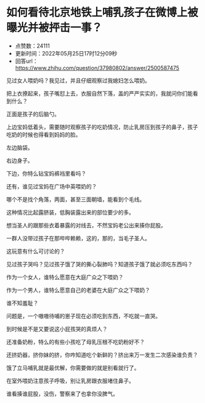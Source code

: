 # 如何看待北京地铁上哺乳孩子在微博上被曝光并被抨击一事？
- 点赞数：24111
- 更新时间：2022年05月25日17时12分09秒
- 回答url：https://www.zhihu.com/question/37980802/answer/2500587475
<body>
 <p data-pid="LvhOkM4k">见过女人喂奶吗？我见过，并且仔细观察过我媳妇怎么喂奶。</p>
 <p data-pid="YrSKUFx5">把上衣撩起来，孩子嘴怼上去，衣服自然下落，盖的严严实实的，我就问你们能看到什么？</p>
 <p data-pid="5spsRBC5">正面是孩子的后脑勺。</p>
 <p data-pid="ra2m-1Lg">上边宝妈低着头，需要随时观察孩子的吃奶情况，防止乳房压到孩子的鼻子，孩子吃奶的时候也得看到妈妈的脸。</p>
 <p data-pid="zRzsbwuO">左边脑袋。</p>
 <p data-pid="UpOOlFFT">右边身子。</p>
 <p data-pid="stO1wgyG">下边，你特么钻宝妈裤裆里看吗？</p>
 <p data-pid="hfRE9BIq">还有，谁见过宝妈在广场中英喂奶的？</p>
 <p data-pid="2lEBPSgg">哪个不是找个角落，两面，甚至三面朝墙，能看到个毛线。</p>
 <p data-pid="hrXGSUMr">这种情况比起露脐装，低胸装露出来的部位要少的多。</p>
 <p data-pid="2NTrrXb0">想当圣人的跟那些衣着暴露的对线去，不然宝妈老公出来揍你屁股。</p>
 <p data-pid="-edEC17_">一群人没带过孩子在那哔哔赖赖，这的，那的，当毛子圣人。</p>
 <p data-pid="BRPZS-U6">这玩意有什么可讨论的？</p>
 <p data-pid="u7UGWWxu">见过孩子哭吗？见过孩子饿了哭的撕心裂肺吗？知道孩子饿了就必须吃东西吗？</p>
 <p data-pid="rpZEc0so">作为一个女人，谁特么愿意在大庭广众之下喂奶？</p>
 <p data-pid="EH5y0H8Q">作为一个男人，谁特么愿意自己的老婆在大庭广众之下喂奶？</p>
 <p data-pid="gGjn-0h6">谁不知羞耻？</p>
 <p data-pid="tugOkuSZ">问题是，一个嗷嗷待哺的崽子现在必须吃到东西，不吃就一直哭。</p>
 <p data-pid="2tr7jUCj">到时候是不是又要说这小屁孩哭的真烦人？</p>
 <p data-pid="br2UNtp3">还准备奶粉，特么的有些小孩吃了母乳压根不吃奶粉好不？</p>
 <p data-pid="mB33MZ1o">还挤奶器，挤你妹的挤，你咋知道吃个新鲜的？挤出来万一发生二次感染谁负责？</p>
 <p data-pid="Ube4GjoQ">饿了立马哺乳就是最优解，你需要做的就是别看就行了。</p>
 <p data-pid="r4yd52BJ">在室外喂奶注意孩子呼吸，别让乳房跟衣服堵住鼻子。</p>
 <p data-pid="XYrX51Qc">谁看揍谁屁股，没伤，警察来了也拿你没脾气。</p>
</body>